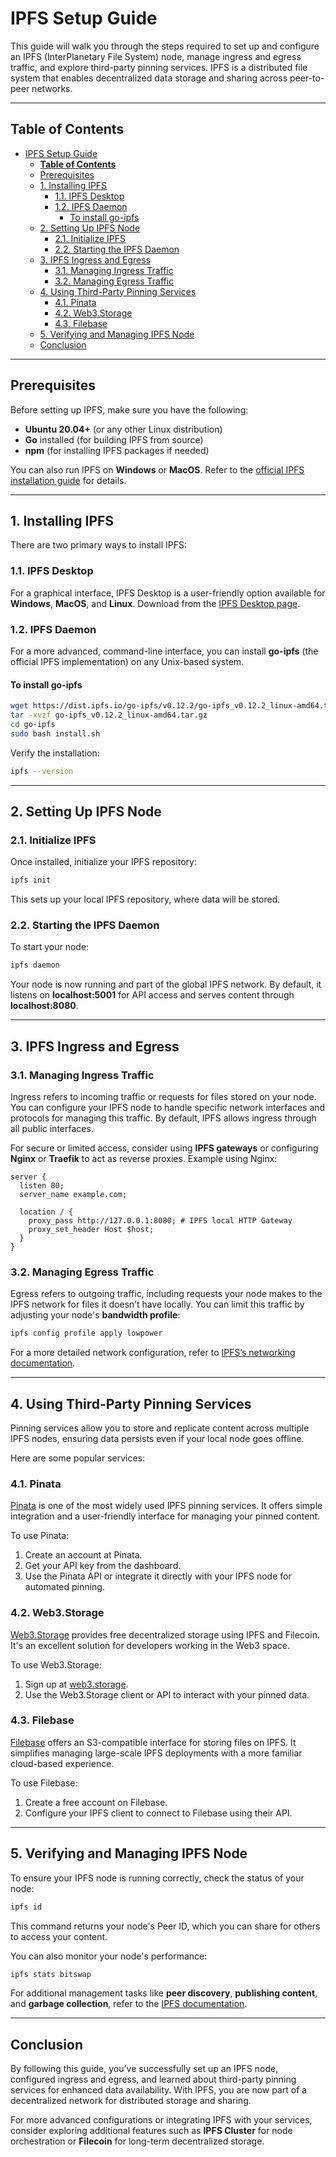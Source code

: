 # IPFS Setup Guide

This guide will walk you through the steps required to set up and configure an IPFS (InterPlanetary File System) node, manage ingress and egress traffic, and explore third-party pinning services. IPFS is a distributed file system that enables decentralized data storage and sharing across peer-to-peer networks.

---

## **Table of Contents**

- [IPFS Setup Guide](#ipfs-setup-guide)
  - [**Table of Contents**](#table-of-contents)
  - [Prerequisites](#prerequisites)
  - [1. Installing IPFS](#1-installing-ipfs)
    - [1.1. IPFS Desktop](#11-ipfs-desktop)
    - [1.2. IPFS Daemon](#12-ipfs-daemon)
      - [To install go-ipfs](#to-install-go-ipfs)
  - [2. Setting Up IPFS Node](#2-setting-up-ipfs-node)
    - [2.1. Initialize IPFS](#21-initialize-ipfs)
    - [2.2. Starting the IPFS Daemon](#22-starting-the-ipfs-daemon)
  - [3. IPFS Ingress and Egress](#3-ipfs-ingress-and-egress)
    - [3.1. Managing Ingress Traffic](#31-managing-ingress-traffic)
    - [3.2. Managing Egress Traffic](#32-managing-egress-traffic)
  - [4. Using Third-Party Pinning Services](#4-using-third-party-pinning-services)
    - [4.1. Pinata](#41-pinata)
    - [4.2. Web3.Storage](#42-web3storage)
    - [4.3. Filebase](#43-filebase)
  - [5. Verifying and Managing IPFS Node](#5-verifying-and-managing-ipfs-node)
  - [Conclusion](#conclusion)

---

## Prerequisites

Before setting up IPFS, make sure you have the following:

- **Ubuntu 20.04+** (or any other Linux distribution)
- **Go** installed (for building IPFS from source)
- **npm** (for installing IPFS packages if needed)

You can also run IPFS on **Windows** or **MacOS**. Refer to the [official IPFS installation guide](https://docs.ipfs.io/install/) for details.

---

## 1. Installing IPFS

There are two primary ways to install IPFS:

### 1.1. IPFS Desktop

For a graphical interface, IPFS Desktop is a user-friendly option available for **Windows**, **MacOS**, and **Linux**. Download from the [IPFS Desktop page](https://docs.ipfs.tech/install/ipfs-desktop/).

### 1.2. IPFS Daemon

For a more advanced, command-line interface, you can install **go-ipfs** (the official IPFS implementation) on any Unix-based system.

#### To install go-ipfs

```bash
wget https://dist.ipfs.io/go-ipfs/v0.12.2/go-ipfs_v0.12.2_linux-amd64.tar.gz
tar -xvzf go-ipfs_v0.12.2_linux-amd64.tar.gz
cd go-ipfs
sudo bash install.sh
```

Verify the installation:

```bash
ipfs --version
```

---

## 2. Setting Up IPFS Node

### 2.1. Initialize IPFS

Once installed, initialize your IPFS repository:

```bash
ipfs init
```

This sets up your local IPFS repository, where data will be stored.

### 2.2. Starting the IPFS Daemon

To start your node:

```bash
ipfs daemon
```

Your node is now running and part of the global IPFS network. By default, it listens on **localhost:5001** for API access and serves content through **localhost:8080**.

---

## 3. IPFS Ingress and Egress

### 3.1. Managing Ingress Traffic

Ingress refers to incoming traffic or requests for files stored on your node. You can configure your IPFS node to handle specific network interfaces and protocols for managing this traffic. By default, IPFS allows ingress through all public interfaces.

For secure or limited access, consider using **IPFS gateways** or configuring **Nginx** or **Traefik** to act as reverse proxies. Example using Nginx:

```nginx
server {
  listen 80;
  server_name example.com;

  location / {
    proxy_pass http://127.0.0.1:8080; # IPFS local HTTP Gateway
    proxy_set_header Host $host;
  }
}
```

### 3.2. Managing Egress Traffic

Egress refers to outgoing traffic, including requests your node makes to the IPFS network for files it doesn’t have locally. You can limit this traffic by adjusting your node's **bandwidth profile**:

```bash
ipfs config profile apply lowpower
```

For a more detailed network configuration, refer to [IPFS’s networking documentation](https://docs.ipfs.tech/how-to/default-profile/#available-profiles).

---

## 4. Using Third-Party Pinning Services

Pinning services allow you to store and replicate content across multiple IPFS nodes, ensuring data persists even if your local node goes offline.

Here are some popular services:

### 4.1. Pinata

[Pinata](https://pinata.cloud/) is one of the most widely used IPFS pinning services. It offers simple integration and a user-friendly interface for managing your pinned content.

To use Pinata:

1. Create an account at Pinata.
2. Get your API key from the dashboard.
3. Use the Pinata API or integrate it directly with your IPFS node for automated pinning.

### 4.2. Web3.Storage

[Web3.Storage](https://web3.storage/) provides free decentralized storage using IPFS and Filecoin. It's an excellent solution for developers working in the Web3 space.

To use Web3.Storage:

1. Sign up at [web3.storage](https://web3.storage).
2. Use the Web3.Storage client or API to interact with your pinned data.

### 4.3. Filebase

[Filebase](https://filebase.com/) offers an S3-compatible interface for storing files on IPFS. It simplifies managing large-scale IPFS deployments with a more familiar cloud-based experience.

To use Filebase:

1. Create a free account on Filebase.
2. Configure your IPFS client to connect to Filebase using their API.

---

## 5. Verifying and Managing IPFS Node

To ensure your IPFS node is running correctly, check the status of your node:

```bash
ipfs id
```

This command returns your node's Peer ID, which you can share for others to access your content.

You can also monitor your node's performance:

```bash
ipfs stats bitswap
```

For additional management tasks like **peer discovery**, **publishing content**, and **garbage collection**, refer to the [IPFS documentation](https://docs.ipfs.io/).

---

## Conclusion

By following this guide, you’ve successfully set up an IPFS node, configured ingress and egress, and learned about third-party pinning services for enhanced data availability. With IPFS, you are now part of a decentralized network for distributed storage and sharing.

For more advanced configurations or integrating IPFS with your services, consider exploring additional features such as **IPFS Cluster** for node orchestration or **Filecoin** for long-term decentralized storage.
